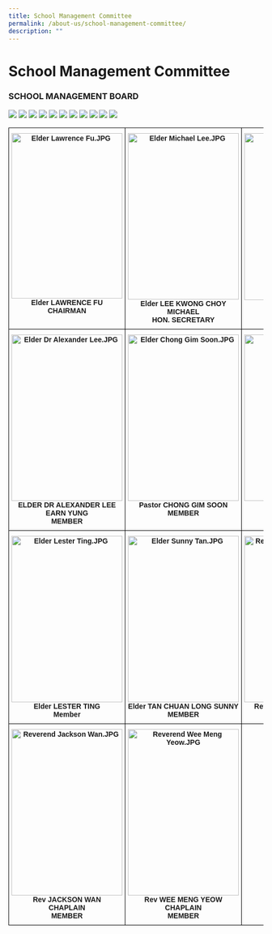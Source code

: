 ```yaml
---
title: School Management Committee
permalink: /about-us/school-management-committee/
description: ""
---
```

# **School Management Committee**
  

### SCHOOL MANAGEMENT BOARD

![](/images/Elder%20Lawrence%20Fu.jpg)
![](/images/Elder%20Michael%20Lee.jpg)
![](/images/Mdm%20Lim%20Hai%20Yian.jpg)
![](/images/Elder%20Dr%20Alexander%20Lee.jpg)
![](/images/Elder%20Chong%20Gim%20Soon.jpg)
![](/images/Pastor%20Eunice%20Low.jpg)
![](/images/Elder%20Lester%20Ting.jpg)
![](/images/Elder%20Sunny%20Tan.jpg)
![](/images/Reverend%20Dr%20Wang%20Ping.jpg)
![](/images/Reverend%20Jackson%20Wan.jpg)
![](/images/Reverend%20Wee%20Meng%20Yeow.jpg)


<table style="border-collapse:collapse;border-spacing:0" class="tg"><thead><tr><th style="border-color:black;border-style:solid;border-width:1px;font-family:Arial, sans-serif;font-size:14px;font-weight:bold;overflow:hidden;padding:10px 5px;text-align:center;vertical-align:top;word-break:normal"><img src="/images/Elder%20Lawrence%20Fu.jpg" alt="Elder Lawrence Fu.JPG" width="219" height="326"><br><span style="background-color:initial">Elder LAWRENCE FU</span><br>CHAIRMAN</th><th style="border-color:black;border-style:solid;border-width:1px;font-family:Arial, sans-serif;font-size:14px;font-weight:bold;overflow:hidden;padding:10px 5px;text-align:center;vertical-align:top;word-break:normal"><img src="/images/Elder%20Michael%20Lee.jpg" alt="Elder Michael Lee.JPG" width="219" height="328"><br><span style="background-color:initial">Elder LEE KWONG CHOY MICHAEL</span><br><span style="background-color:initial">HON. SECRETARY </span></th><th style="border-color:black;border-style:solid;border-width:1px;font-family:Arial, sans-serif;font-size:14px;font-weight:bold;overflow:hidden;padding:10px 5px;text-align:center;vertical-align:top;word-break:normal"><img src="/images/Mdm%20Lim%20Hai%20Yian.jpg" alt="Mdm Lim Hai Yian.JPG" width="219" height="329"><br>Mdm LIM HAI YIAN<br>TREASURER</th></tr></thead><tbody><tr><td style="border-color:black;border-style:solid;border-width:1px;font-family:Arial, sans-serif;font-size:14px;font-weight:bold;overflow:hidden;padding:10px 5px;text-align:center;vertical-align:top;word-break:normal"><img src="https://presbyterian-moe-edu-sg-admin.cwp.sg/qql/slot/u1269/2022/SMC/Elder%20Dr%20Alexander%20Lee.JPG" alt="Elder Dr Alexander Lee.JPG" width="219" height="328"><br><span style="background-color:initial">ELDER DR ALEXANDER LEE EARN YUNG</span><br>MEMBER</td><td style="border-color:black;border-style:solid;border-width:1px;font-family:Arial, sans-serif;font-size:14px;font-weight:bold;overflow:hidden;padding:10px 5px;text-align:center;vertical-align:top;word-break:normal"><img src="https://presbyterian-moe-edu-sg-admin.cwp.sg/qql/slot/u1269/2022/SMC/Elder%20Chong%20Gim%20Soon.JPG" alt="Elder Chong Gim Soon.JPG" width="219" height="328"><br>Pastor CHONG GIM SOON <br><span style="background-color:initial">MEMBER</span></td><td style="border-color:black;border-style:solid;border-width:1px;font-family:Arial, sans-serif;font-size:14px;font-weight:bold;overflow:hidden;padding:10px 5px;text-align:center;vertical-align:top;word-break:normal"><img src="https://presbyterian-moe-edu-sg-admin.cwp.sg/qql/slot/u1269/2022/SMC/Pastor%20Eunice%20Low.JPG" alt="Pastor Eunice Low.JPG" width="219" height="328"><br>Pastor EUNICE<br>LOW SOEK PENG<br>MEMBER</td></tr><tr><td style="border-color:black;border-style:solid;border-width:1px;font-family:Arial, sans-serif;font-size:14px;font-weight:bold;overflow:hidden;padding:10px 5px;text-align:center;vertical-align:top;word-break:normal"><img src="https://presbyterian-moe-edu-sg-admin.cwp.sg/qql/slot/u1269/2022/SMC/Elder%20Lester%20Ting.JPG" alt="Elder Lester Ting.JPG" width="219" height="328"><br>Elder LESTER TING<br>Member</td><td style="border-color:black;border-style:solid;border-width:1px;font-family:Arial, sans-serif;font-size:14px;font-weight:bold;overflow:hidden;padding:10px 5px;text-align:center;vertical-align:top;word-break:normal"><img src="https://presbyterian-moe-edu-sg-admin.cwp.sg/qql/slot/u1269/2022/SMC/Elder%20Sunny%20Tan.JPG" alt="Elder Sunny Tan.JPG" width="219" height="328"><br>Elder TAN CHUAN LONG SUNNY<br>MEMBER</td><td style="border-color:black;border-style:solid;border-width:1px;font-family:Arial, sans-serif;font-size:14px;font-weight:bold;overflow:hidden;padding:10px 5px;text-align:center;vertical-align:top;word-break:normal"><img src="https://presbyterian-moe-edu-sg-admin.cwp.sg/qql/slot/u1269/2022/SMC/Reverend%20Dr%20Wang%20Ping.JPG" alt="Reverend Dr Wang Ping.JPG" width="219" height="328"><br>Rev Dr WANG PING POLLY<br>MEMBER</td></tr><tr><td style="border-color:black;border-style:solid;border-width:1px;font-family:Arial, sans-serif;font-size:14px;font-weight:bold;overflow:hidden;padding:10px 5px;text-align:center;vertical-align:top;word-break:normal"><img src="https://presbyterian-moe-edu-sg-admin.cwp.sg/qql/slot/u1269/2022/SMC/Reverend%20Jackson%20Wan.JPG" alt="Reverend Jackson Wan.JPG" width="219" height="328"><br>Rev JACKSON WAN <br>CHAPLAIN<br>MEMBER</td><td style="border-color:black;border-style:solid;border-width:1px;font-family:Arial, sans-serif;font-size:14px;font-weight:bold;overflow:hidden;padding:10px 5px;text-align:center;vertical-align:top;word-break:normal"><img src="https://presbyterian-moe-edu-sg-admin.cwp.sg/qql/slot/u1269/2022/SMC/Reverend%20Wee%20Meng%20Yeow.JPG" alt="Reverend Wee Meng Yeow.JPG" width="219" height="328"><br>Rev WEE MENG YEOW<br>CHAPLAIN<br>MEMBER</td><td style="border-color:black;border-style:solid;border-width:1px;font-family:Arial, sans-serif;font-size:14px;font-weight:bold;overflow:hidden;padding:10px 5px;text-align:center;vertical-align:top;word-break:normal"></td></tr></tbody></table>